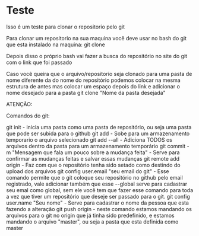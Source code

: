 # Teste

Isso é um teste para clonar o repositorio pelo git



Para clonar um repositorio na sua maquina você deve usar no bash do git que esta instalado na maquina: 
  git clone <!--link do repositorio que deseja ser clonado na maquina-->
  
Depois disso o próprio bash vai fazer a busca do repositório no site do git com o link que foi passado


Caso você queira que o arquivo/repositorio seja clonado para uma pasta de nome diferente da do nome do repositório podemos colocar na mesma estrutura de antes mas colocar um espaço depois do link e adicionar o nome desejado para a pasta
  git clone <!--link do repositorio que deseja ser clonado na maquina--> "Nome da pasta desejada"
  
ATENÇÃO:

Comandos do git:

  git init - inicia uma pasta como uma pasta de repositório, ou seja uma pasta que pode ser subida para o github
  git add <!--Nome do arquivo--> - Sobe para um armazenamento temporario o arquivo selecionado
  git add --all - Adiciona TODOS os arquivos dentro da pasta para um armazenamento temporário
  git commit -m "Mensagem que fala um pouco sobre a mudança feita" - Serve para confirmar as mudanças feitas e salvar essas mudanças
  git remote add origin <!--Link do repositório de destino--> - Faz com que o repositório tenha sido setado como destindo do upload dos arquivos
  git config <!-- --global --> user.email "seu email do git" - Esse comando permite que o git coloque seu repositório no github pelo email registrado, vale adicionar também que esse --global serve para cadastrar seu emal como global, sem ele você tem que fazer esse comando para toda a vez que tiver um repositório que deseje ser passado para o git.
  git config <!-- --global --> user.name "Seu nome" - Serve para cadastrar o nome da pessoa que esta fazendo a alteração
  git push origin <!--master--> - neste comando estamos mandando os arquivos para o git no origin que já tinha sido predefinido, e estamos mandando o arquivo "master", ou seja a pasta que esta definida como master
